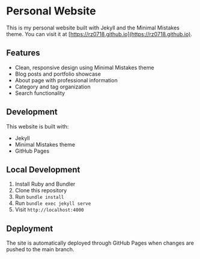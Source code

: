 # Personal Website

This is my personal website built with Jekyll and the Minimal Mistakes theme. You can visit it at [https://rz0718.github.io](https://rz0718.github.io).

## Features

- Clean, responsive design using Minimal Mistakes theme
- Blog posts and portfolio showcase
- About page with professional information
- Category and tag organization
- Search functionality

## Development

This website is built with:
- Jekyll
- Minimal Mistakes theme
- GitHub Pages

## Local Development

1. Install Ruby and Bundler
2. Clone this repository
3. Run `bundle install`
4. Run `bundle exec jekyll serve`
5. Visit `http://localhost:4000`

## Deployment

The site is automatically deployed through GitHub Pages when changes are pushed to the main branch. 